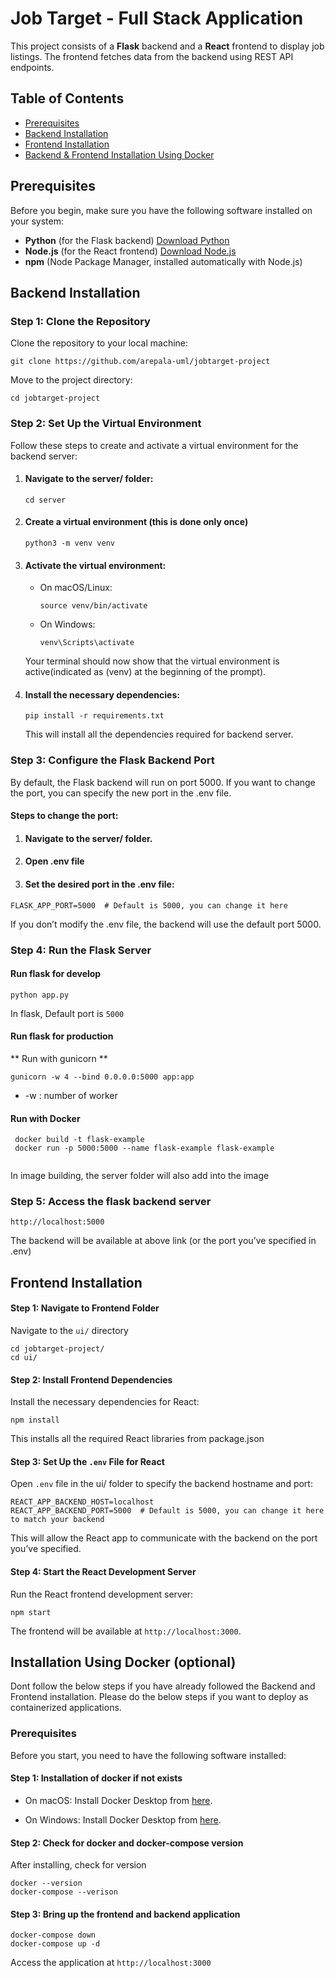 # Job Target - Full Stack Application

This project consists of a **Flask** backend and a **React** frontend to display job listings. 
The frontend fetches data from the backend using REST API endpoints.


## Table of Contents

- [Prerequisites](#prerequisites)
- [Backend Installation](#backend-installation)
- [Frontend Installation](#frontend-installation)
- [Backend & Frontend Installation Using Docker](#docker-installation)

## Prerequisites

Before you begin, make sure you have the following software installed on your system:

- **Python** (for the Flask backend) [Download Python](https://www.python.org/downloads/)
- **Node.js** (for the React frontend) [Download Node.js](https://nodejs.org/)
- **npm** (Node Package Manager, installed automatically with Node.js)
  
## Backend Installation

### Step 1: Clone the Repository

Clone the repository to your local machine:

  ```
  git clone https://github.com/arepala-uml/jobtarget-project
  ```
Move to the project directory:
  ```
  cd jobtarget-project
  ```
### Step 2: Set Up the Virtual Environment
Follow these steps to create and activate a virtual environment for the backend server:

1. #### Navigate to the server/ folder:
    ```
    cd server
    ```
2. #### Create a virtual environment (this is done only once)
     ```
     python3 -m venv venv
     ```
3. #### Activate the virtual environment:

    * On macOS/Linux:
      ```
      source venv/bin/activate
      ```
    * On Windows:
      ```
      venv\Scripts\activate
      ```
    Your terminal should now show that the virtual environment is active(indicated as (venv) at the beginning of the prompt).

4. #### Install the necessary dependencies:
    ```
    pip install -r requirements.txt
    ```
    This will install all the dependencies required for backend server.

### Step 3: Configure the Flask Backend Port
  By default, the Flask backend will run on port 5000. If you want to change the port, you can specify the new port in the .env file.

  #### Steps to change the port:
  1. #### Navigate to the server/ folder.
  2. #### Open .env file
  3. #### Set the desired port in the .env file:

  ```
  FLASK_APP_PORT=5000  # Default is 5000, you can change it here
  ```
   If you don’t modify the .env file, the backend will use the default port 5000.

### Step 4: Run the Flask Server

  #### Run flask for develop
  ```
  python app.py
  ```
  In flask, Default port is `5000`


 #### Run flask for production

  ** Run with gunicorn **
  
  ```
  gunicorn -w 4 --bind 0.0.0.0:5000 app:app
  ```
  * -w : number of worker

  #### Run with Docker

  ```
   docker build -t flask-example
   docker run -p 5000:5000 --name flask-example flask-example 
   
  ```
  In image building, the server folder will also add into the image
    
### Step 5: Access the flask backend server
  ```
  http://localhost:5000
  ```
  The backend will be available at above link (or the port you’ve specified in .env)


## Frontend Installation

#### Step 1: Navigate to Frontend Folder
  Navigate to the `ui/` directory
  ```
  cd jobtarget-project/
  cd ui/
  ```

#### Step 2: Install Frontend Dependencies
  Install the necessary dependencies for React:
  ```
  npm install
  ```
  This installs all the required React libraries from package.json

#### Step 3: Set Up the `.env` File for React
  Open `.env` file in the ui/ folder to specify the backend hostname and port:
  ```
  REACT_APP_BACKEND_HOST=localhost
  REACT_APP_BACKEND_PORT=5000  # Default is 5000, you can change it here to match your backend
  ```
  This will allow the React app to communicate with the backend on the port you’ve specified.


#### Step 4: Start the React Development Server
  Run the React frontend development server:
  ```
  npm start
  ```
  The frontend will be available at `http://localhost:3000`.

## Installation Using Docker (optional)

Dont follow the below steps if you have already followed the Backend and Frontend installation.
Please do the below steps if you want to deploy as containerized applications.

### Prerequisites
Before you start, you need to have the following software installed:

#### Step 1: Installation of docker if not exists
  * On macOS:
    Install Docker Desktop from [here](https://www.docker.com/products/docker-desktop).
    
  * On Windows:
    Install Docker Desktop from [here](https://www.docker.com/products/docker-desktop).
    
#### Step 2: Check for docker and docker-compose version
  After installing, check for version
  ```
  docker --version
  docker-compose --verison
  ```
#### Step 3: Bring up the frontend and backend application
  ```
  docker-compose down
  docker-compose up -d
  ```
  Access the application at `http://localhost:3000`


